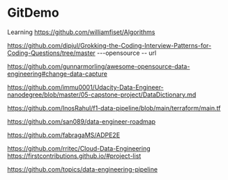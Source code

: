 # GitDemo
Learning
https://github.com/williamfiset/Algorithms

https://github.com/dipjul/Grokking-the-Coding-Interview-Patterns-for-Coding-Questions/tree/master
---opensource -- url

https://github.com/gunnarmorling/awesome-opensource-data-engineering#change-data-capture


https://github.com/immu0001/Udacity-Data-Engineer-nanodegree/blob/master/05-capstone-project/DataDictionary.md


https://github.com/InosRahul/f1-data-pipeline/blob/main/terraform/main.tf


https://github.com/san089/data-engineer-roadmap

https://github.com/fabragaMS/ADPE2E

https://github.com/rritec/Cloud-Data-Engineering
https://firstcontributions.github.io/#project-list

https://github.com/topics/data-engineering-pipeline
